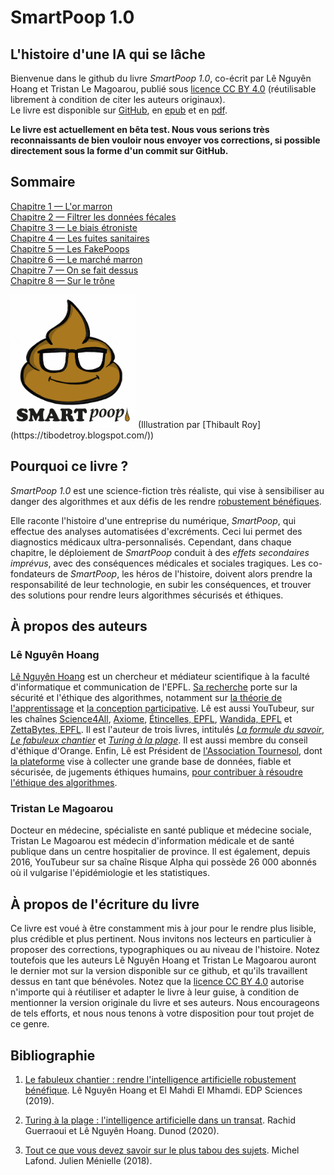 # SmartPoop 1.0
## L'histoire d'une IA qui se lâche

Bienvenue dans le github du livre *SmartPoop 1.0*, co-écrit par Lê Nguyên Hoang et Tristan Le Magoarou,
publié sous [licence CC BY 4.0](https://creativecommons.org/licenses/by/4.0/) (réutilisable librement à condition de citer les auteurs originaux).  
Le livre est disponible sur [GitHub](1-L'or.md), en [epub](SmartPoop-fr.epub) et en [pdf](SmartPoop-fr.pdf).  

**Le livre est actuellement en bêta test. Nous vous serions très reconnaissants de bien vouloir nous envoyer vos corrections, si possible directement sous la forme d'un commit sur GitHub.**  

## Sommaire

[Chapitre 1 — L'or marron](1-L'or.md)  
[Chapitre 2 — Filtrer les données fécales](2-Filtrer.md)  
[Chapitre 3 — Le biais étroniste](3-Biais.md)  
[Chapitre 4 — Les fuites sanitaires](4-Fuites.md)  
[Chapitre 5 — Les FakePoops](5-FakePoops.md)  
[Chapitre 6 — Le marché marron](6-Pub.md)  
[Chapitre 7 — On se fait dessus](7-Psy.md)  
[Chapitre 8 — Sur le trône](8-Trone.md)  

<img src="../SmartPoop.jpg" alt="SmartPoop.jpg" width="200" />
(Illustration par [Thibault Roy](https://tibodetroy.blogspot.com/))

## Pourquoi ce livre ?

*SmartPoop 1.0* est une science-fiction très réaliste,
qui vise à sensibiliser au danger des algorithmes et aux défis de les rendre [robustement bénéfiques](https://laboutique.edpsciences.fr/produit/1107/9782759824304/Le%20fabuleux%20chantier).

Elle raconte l'histoire d'une entreprise du numérique, *SmartPoop*, qui effectue des analyses automatisées d'excréments.
Ceci lui permet des diagnostics médicaux ultra-personnalisés.
Cependant, dans chaque chapitre, le déploiement de *SmartPoop* conduit à des *effets secondaires imprévus*,
avec des conséquences médicales et sociales tragiques.
Les co-fondateurs de *SmartPoop*, les héros de l'histoire,
doivent alors prendre la responsabilité de leur technologie,
en subir les conséquences,
et trouver des solutions pour rendre leurs algorithmes sécurisés et éthiques.

## À propos des auteurs

### Lê Nguyên Hoang

[Lê Nguyên Hoang](https://fr.wikipedia.org/wiki/L%C3%AA_Nguy%C3%AAn_Hoang) est un chercheur et médiateur scientifique à la faculté d'informatique et communication de l'EPFL.
[Sa recherche](https://scholar.google.ch/citations?user=0ZADKSkAAAAJ&hl=en&oi=ao) porte sur la sécurité et l'éthique des algorithmes, notamment sur [la théorie de l'apprentissage](https://arxiv.org/abs/2008.00742) et [la conception participative](https://arxiv.org/abs/2106.02398).
Lê est aussi YouTubeur, sur les chaînes [Science4All](https://www.youtube.com/channel/UC0NCbj8CxzeCGIF6sODJ-7A/), [Axiome](https://www.youtube.com/channel/UCNHFiyWgsnaSOsMtSoV_Q1A/), [Étincelles, EPFL](https://www.youtube.com/channel/UC0o_ULEdwva8ksC63qvxMAA), [Wandida, EPFL](https://www.youtube.com/channel/UCD_VizaraVT9yDy1egNlWCQ/) et [ZettaBytes, EPFL](https://www.youtube.com/channel/UCfY6ovyFMaw30NRs-KrxrWw/).
Il est l'auteur de trois livres, intitulés *[La formule du savoir](https://laboutique.edpsciences.fr/produit/1035/9782759822614/La%20formule%20du%20savoir)*, *[Le fabuleux chantier](https://laboutique.edpsciences.fr/produit/1107/9782759824304/Le%20fabuleux%20chantier)* et *[Turing à la plage](https://www.dunod.com/sciences-techniques/turing-plage-intelligence-artificielle-dans-un-transat)*.
Il est aussi membre du conseil d'éthique d'Orange.
Enfin, Lê est Président de [l'Association Tournesol](https://wiki.tournesol.app), dont [la plateforme](https://tournesol.app) vise à collecter une grande base de données, fiable et sécurisée, de jugements éthiques humains, [pour contribuer à résoudre l'éthique des algorithmes](https://arxiv.org/abs/2107.07334).

### Tristan Le Magoarou

Docteur en médecine, spécialiste en santé publique et médecine sociale, Tristan Le Magoarou est médecin d'information médicale et de santé publique dans un centre hospitalier de province.
Il est également, depuis 2016, YouTubeur sur sa chaîne Risque Alpha qui possède 26 000 abonnés où il vulgarise l'épidémiologie et les statistiques.


## À propos de l'écriture du livre

Ce livre est voué à être constamment mis à jour pour le rendre plus lisible, plus crédible et plus pertinent.
Nous invitons nos lecteurs en particulier à proposer des corrections, typographiques ou au niveau de l'histoire.
Notez toutefois que les auteurs Lê Nguyên Hoang et Tristan Le Magoarou auront le dernier mot sur la version disponible sur ce github, et qu'ils travaillent dessus en tant que bénévoles.
Notez que la [licence CC BY 4.0](https://creativecommons.org/licenses/by/4.0/) autorise n'importe qui à réutiliser et adapter le livre à leur guise, à condition de mentionner la version originale du livre et ses auteurs.
Nous encourageons de tels efforts, et nous nous tenons à votre disposition pour tout projet de ce genre.


## Bibliographie

1. [Le fabuleux chantier : rendre l'intelligence artificielle robustement bénéfique](https://laboutique.edpsciences.fr/produit/1107/9782759824304/Le%20fabuleux%20chantier). Lê Nguyên Hoang et El Mahdi El Mhamdi. EDP Sciences (2019).

2. [Turing à la plage : l'intelligence artificielle dans un transat](https://www.dunod.com/sciences-techniques/turing-plage-intelligence-artificielle-dans-un-transat). Rachid Guerraoui et Lê Nguyên Hoang. Dunod (2020).

3. [Tout ce que vous devez savoir sur le plus tabou des sujets](http://www.michel-lafon.fr/livre/2059-DANS_TON_CORPS.html). Michel Lafond. Julien Ménielle (2018).



